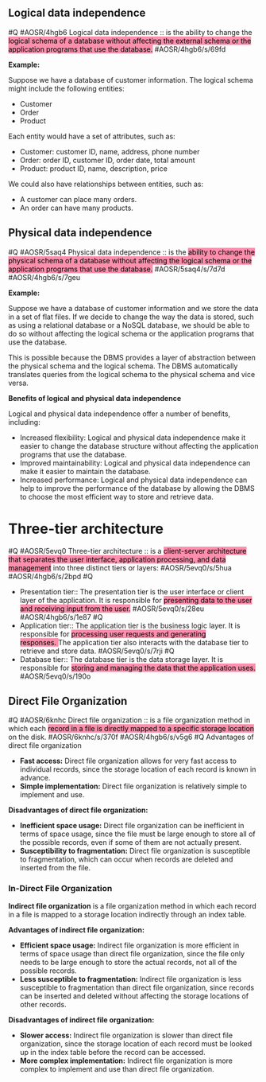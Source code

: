 ## **Logical data independence**
#Q #AOSR/4hgb6
Logical data independence :: is the ability to change the <mark style="background: #FF5582A6;">logical schema of a database without affecting the external schema or the application programs that use the database.</mark> #AOSR/4hgb6/s/69fd

**Example:**

Suppose we have a database of customer information. The logical schema might include the following entities:

- Customer
- Order
- Product

Each entity would have a set of attributes, such as:

- Customer: customer ID, name, address, phone number
- Order: order ID, customer ID, order date, total amount
- Product: product ID, name, description, price

We could also have relationships between entities, such as:

- A customer can place many orders.
- An order can have many products.

## **Physical data independence**
#Q #AOSR/5saq4
Physical data independence :: is the <mark style="background: #FF5582A6;">ability to change the physical schema of a database without affecting the logical schema or the application programs that use the database.</mark>  #AOSR/5saq4/s/7d7d #AOSR/4hgb6/s/7geu

**Example:**

Suppose we have a database of customer information and we store the data in a set of flat files. If we decide to change the way the data is stored, such as using a relational database or a NoSQL database, we should be able to do so without affecting the logical schema or the application programs that use the database.

This is possible because the DBMS provides a layer of abstraction between the physical schema and the logical schema. The DBMS automatically translates queries from the logical schema to the physical schema and vice versa.

**Benefits of logical and physical data independence**

Logical and physical data independence offer a number of benefits, including:

- Increased flexibility: Logical and physical data independence make it easier to change the database structure without affecting the application programs that use the database.
- Improved maintainability: Logical and physical data independence can make it easier to maintain the database.
- Increased performance: Logical and physical data independence can help to improve the performance of the database by allowing the DBMS to choose the most efficient way to store and retrieve data.


# Three-tier architecture
#Q #AOSR/5evq0
Three-tier architecture :: is a <mark style="background: #FF5582A6;">client-server architecture that separates the user interface, application processing, and data management</mark> into three distinct tiers or layers: #AOSR/5evq0/s/5hua #AOSR/4hgb6/s/2bpd
 #Q
- Presentation tier:: The presentation tier is the user interface or client layer of the application. It is responsible for <mark style="background: #FF5582A6;">presenting data to the user and receiving input from the user.</mark> #AOSR/5evq0/s/28eu #AOSR/4hgb6/s/1e87
 #Q
- Application tier:: The application tier is the business logic layer. It is responsible for <mark style="background: #FF5582A6;">processing user requests and generating responses. </mark>The application tier also interacts with the database tier to retrieve and store data. #AOSR/5evq0/s/7rji
  #Q
- Database tier:: The database tier is the data storage layer. It is responsible for <mark style="background: #FF5582A6;">storing and managing the data that the application uses.</mark> #AOSR/5evq0/s/190o


## Direct File Organization
#Q #AOSR/6knhc
Direct file organization :: is a file organization method in which each <mark style="background: #FF5582A6;">record in a file is directly mapped to a specific storage location</mark> on the disk. #AOSR/6knhc/s/370f #AOSR/4hgb6/s/v5g6
#Q
Advantages of direct file organization

- **Fast access:** Direct file organization allows for very fast access to individual records, since the storage location of each record is known in advance.
- **Simple implementation:** Direct file organization is relatively simple to implement and use.

**Disadvantages of direct file organization:**

- **Inefficient space usage:** Direct file organization can be inefficient in terms of space usage, since the file must be large enough to store all of the possible records, even if some of them are not actually present.
- **Susceptibility to fragmentation:** Direct file organization is susceptible to fragmentation, which can occur when records are deleted and inserted from the file.


### In-Direct File Organization
**Indirect file organization** is a file organization method in which each record in a file is mapped to a storage location indirectly through an index table.

**Advantages of indirect file organization:**

- **Efficient space usage:** Indirect file organization is more efficient in terms of space usage than direct file organization, since the file only needs to be large enough to store the actual records, not all of the possible records.
- **Less susceptible to fragmentation:** Indirect file organization is less susceptible to fragmentation than direct file organization, since records can be inserted and deleted without affecting the storage locations of other records.

**Disadvantages of indirect file organization:**

- **Slower access:** Indirect file organization is slower than direct file organization, since the storage location of each record must be looked up in the index table before the record can be accessed.
- **More complex implementation:** Indirect file organization is more complex to implement and use than direct file organization.
